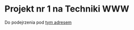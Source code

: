 # Projekt nr 1 na Techniki WWW

Do podejrzenia pod [tym adresem](https://dkrzyzak.github.io/tame-impala-website/)
